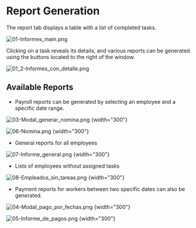 # Report Generation

The report tab displays a table with a list of completed tasks.

![01-Informes_main.png](01-Informes_main.png)

Clicking on a task reveals its details, and various reports can be 
generated using the buttons located to the right of the window.

![01_2-Informes_con_detalle.png](01_2-Informes_con_detalle.png)

Available Reports
-----------------
- Payroll reports can be generated by selecting an employee and a 
specific date range.

![03-Modal_generar_nomina.png](03-Modal_generar_nomina.png) {width="300"}

![06-Nomina.png](06-Nomina.png) {width="300"}

- General reports for all employees

![07-Informe_general.png](07-Informe_general.png) {width="300"}

- Lists of employees without assigned tasks

![08-Empleados_sin_tareas.png](08-Empleados_sin_tareas.png) {width="300"}

- Payment reports for workers between two specific
dates can also be generated.

![04-Modal_pago_por_fechas.png](04-Modal_pago_por_fechas.png) {width="300"}

![05-Informe_de_pagos.png](05-Informe_de_pagos.png) {width="300"}
